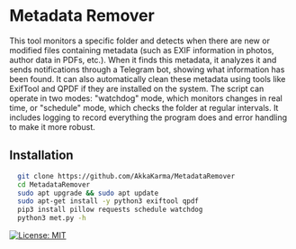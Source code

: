 
# Metadata Remover

This tool monitors a specific folder and detects when there are new or modified files containing metadata (such as EXIF information in photos, author data in PDFs, etc.). When it finds this metadata, it analyzes it and sends notifications through a Telegram bot, showing what information has been found. It can also automatically clean these metadata using tools like ExifTool and QPDF if they are installed on the system. The script can operate in two modes: "watchdog" mode, which monitors changes in real time, or "schedule" mode, which checks the folder at regular intervals. It includes logging to record everything the program does and error handling to make it more robust.


## Installation

```bash
  git clone https://github.com/AkkaKarma/MetadataRemover
  cd MetadataRemover
  sudo apt upgrade && sudo apt update
  sudo apt-get install -y python3 exiftool qpdf
  pip3 install pillow requests schedule watchdog
  python3 met.py -h

```
[![License: MIT](https://img.shields.io/badge/License-MIT-yellow.svg)](https://opensource.org/licenses/MIT)


